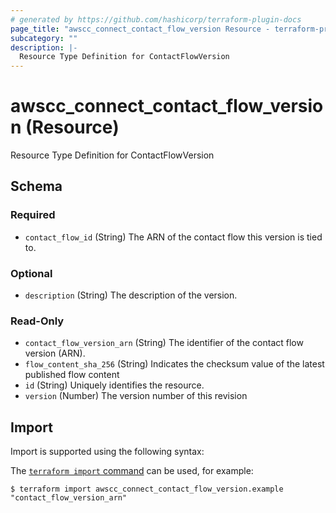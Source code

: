 ```yaml
---
# generated by https://github.com/hashicorp/terraform-plugin-docs
page_title: "awscc_connect_contact_flow_version Resource - terraform-provider-awscc"
subcategory: ""
description: |-
  Resource Type Definition for ContactFlowVersion
---
```


# awscc_connect_contact_flow_version (Resource)

Resource Type Definition for ContactFlowVersion



<!-- schema generated by tfplugindocs -->
## Schema

### Required

- `contact_flow_id` (String) The ARN of the contact flow this version is tied to.

### Optional

- `description` (String) The description of the version.

### Read-Only

- `contact_flow_version_arn` (String) The identifier of the contact flow version (ARN).
- `flow_content_sha_256` (String) Indicates the checksum value of the latest published flow content
- `id` (String) Uniquely identifies the resource.
- `version` (Number) The version number of this revision

## Import

Import is supported using the following syntax:

The [`terraform import` command](https://developer.hashicorp.com/terraform/cli/commands/import) can be used, for example:

```shell
$ terraform import awscc_connect_contact_flow_version.example "contact_flow_version_arn"
```
